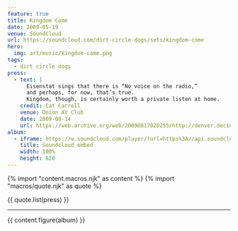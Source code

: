```yaml
---
feature: true
title: Kingdom Come
date: 2009-05-19
venue: SoundCloud
url: https://soundcloud.com/dirt-circle-dogs/sets/kingdom-come
hero:
  img: art/music/kingdom-come.png
tags:
  - dirt circle dogs
press:
  - text: |
      Eisenstat sings that there is “No voice on the radio,”
      and perhaps, for now, that’s true.
      Kingdom, though, is certainly worth a private listen at home.
    credit: Cat Carroll
    venue: Onion AV Club
    date: 2009-08-14
    url: https://web.archive.org/web/20090817020255/http://denver.decider.com/articles/dirt-circle-dogs%2c31559/
album:
  - iframe: https://w.soundcloud.com/player/?url=https%3A//api.soundcloud.com/playlists/728697027&color=%23ff5500&auto_play=false&hide_related=false&show_comments=true&show_user=false&show_reposts=false&show_teaser=true
    title: Soundcloud embed
    width: 100%
    height: 620
---
```


{% import "content.macros.njk" as content %}
{% import "macros/quote.njk" as quote %}

{{ quote.list(press) }}

------

{{ content.figure(album) }}
